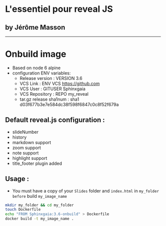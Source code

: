 # L'essentiel pour reveal JS
## by Jérôme Masson


--------


# Onbuild image
- Based on node 6 alpine
- configuration ENV variables:
  - Release version : VERSION 3.6
  - VCS Link : ENV VCS https://github.com
  - VCS User :  GITUSER Sphinxgaia
  - VCS Repository : REPO my_reveal
  - tar.gz release sha1num : sha1 d03f677b3e7e584dc38f598f6847c0c8f52f679a

## Default reveal.js configuration :
  - slideNumber
  - history
  - markdown support
  - zoom support
  - note support
  - highlight support
  - title_footer plugin added

## Usage :

- You must have a copy of your `Slides` folder and `index.html` in `my_folder before` build `my_image_name`

~~~bash
mkdir my_folder && cd my_folder
touch Dockerfile
echo "FROM Sphinxgaia:3.6-onbuild" > Dockerfile
docker build -t my_image_name .
~~~
